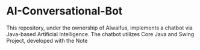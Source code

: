 # AI-Conversational-Bot
This repository, under the ownership of AIwaifus, implements a chatbot via Java-based Artificial Intelligence. The chatbot utilizes Core Java and Swing Project, developed with the Note